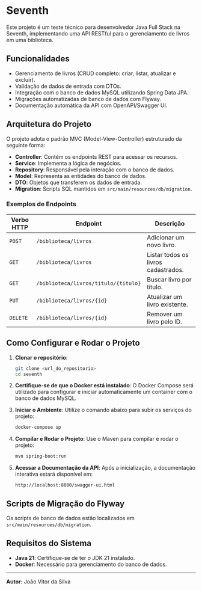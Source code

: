 # Seventh

Este projeto é um teste técnico para desenvolvedor Java Full Stack na Seventh, implementando uma API RESTful para o gerenciamento de livros em uma biblioteca.

## Funcionalidades
- Gerenciamento de livros (CRUD completo: criar, listar, atualizar e excluir).
- Validação de dados de entrada com DTOs.
- Integração com o banco de dados MySQL utilizando Spring Data JPA.
- Migrações automatizadas de banco de dados com Flyway.
- Documentação automática da API com OpenAPI/Swagger UI.

## Arquitetura do Projeto

O projeto adota o padrão MVC (Model-View-Controller) estruturado da seguinte forma:

- **Controller**: Contém os endpoints REST para acessar os recursos.
- **Service**: Implementa a lógica de negócios.
- **Repository**: Responsável pela interação com o banco de dados.
- **Model**: Representa as entidades do banco de dados.
- **DTO**: Objetos que transferem os dados de entrada.
- **Migration**: Scripts SQL mantidos em `src/main/resources/db/migration`.

### Exemplos de Endpoints

| Verbo HTTP | Endpoint              | Descrição                             |
|------------|-----------------------|---------------------------------------|
| `POST`     | `/biblioteca/livros`  | Adicionar um novo livro.              |
| `GET`      | `/biblioteca/livros`  | Listar todos os livros cadastrados.   |
| `GET`      | `/biblioteca/livros/titulo/{titulo}` | Buscar livro por título.        |
| `PUT`      | `/biblioteca/livros/{id}` | Atualizar um livro existente.        |
| `DELETE`   | `/biblioteca/livros/{id}` | Remover um livro pelo ID.             |

## Como Configurar e Rodar o Projeto

1. **Clonar o repositório**:
   ```bash
   git clone <url_do_repositorio>
   cd seventh
   ```

2. **Certifique-se de que o Docker está instalado**:
   O Docker Compose será utilizado para configurar e iniciar automaticamente um container com o banco de dados MySQL.

3. **Iniciar o Ambiente**:
   Utilize o comando abaixo para subir os serviços do projeto:
   ```bash
   docker-compose up
   ```

4. **Compilar e Rodar o Projeto**:
   Use o Maven para compilar e rodar o projeto:
   ```bash
   mvn spring-boot:run
   ```

5. **Acessar a Documentação da API**:
   Após a inicialização, a documentação interativa estará disponível em:
   ```
   http://localhost:8080/swagger-ui.html
   ```

## Scripts de Migração do Flyway

Os scripts de banco de dados estão localizados em `src/main/resources/db/migration`.

## Requisitos do Sistema
- **Java 21**: Certifique-se de ter o JDK 21 instalado.
- **Docker**: Necessário para gerenciamento do banco de dados.

---
**Autor:** João Vitor da Silva  
